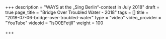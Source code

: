 +++
description = "WAYS at the „Sing Berlin“-contest in July 2018"
draft = true
page_title = "Bridge Over Troubled Water - 2018"
tags = []
title = "2018-07-06-bridge-over-troubled-water"
type = "video"
video_provider = "YouTube"
videoid = "lsO0EFetjlI"
weight = 100

+++
